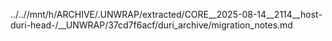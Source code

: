 ../..//mnt/h/ARCHIVE/.UNWRAP/extracted/CORE__2025-08-14__2114__host-duri-head-/__UNWRAP/37cd7f6acf/duri_archive/migration_notes.md